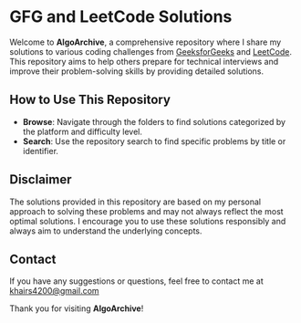 # GFG and LeetCode Solutions

Welcome to **AlgoArchive**, a comprehensive repository where I share my solutions to various coding challenges from [GeeksforGeeks](https://www.geeksforgeeks.org/) and [LeetCode](https://leetcode.com/). This repository aims to help others prepare for technical interviews and improve their problem-solving skills by providing detailed solutions.
## How to Use This Repository

- **Browse**: Navigate through the folders to find solutions categorized by the platform and difficulty level.
- **Search**: Use the repository search to find specific problems by title or identifier.

## Disclaimer

The solutions provided in this repository are based on my personal approach to solving these problems and may not always reflect the most optimal solutions. I encourage you to use these solutions responsibly and always aim to understand the underlying concepts.

## Contact

If you have any suggestions or questions, feel free to contact me at khairs4200@gmail.com

Thank you for visiting **AlgoArchive**!


